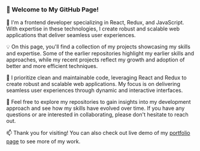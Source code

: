 ### 👋 Welcome to My GitHub Page!

🚀 I'm a frontend developer specializing in React, Redux, and JavaScript. With expertise in these technologies, I create robust and scalable web applications that deliver seamless user experiences.

💡 On this page, you'll find a collection of my projects showcasing my skills and expertise. Some of the earlier repositories highlight my earlier skills and approaches, while my recent projects reflect my growth and adoption of better and more efficient techniques.

🔧 I prioritize clean and maintainable code, leveraging React and Redux to create robust and scalable web applications. My focus is on delivering seamless user experiences through dynamic and interactive interfaces.

🌱 Feel free to explore my repositories to gain insights into my development approach and see how my skills have evolved over time. If you have any questions or are interested in collaborating, please don't hesitate to reach out.

📫 Thank you for visiting! You can also check out live demo of my [portfolio page](https://asar-portfolio.netlify.app) to see more of my work.

